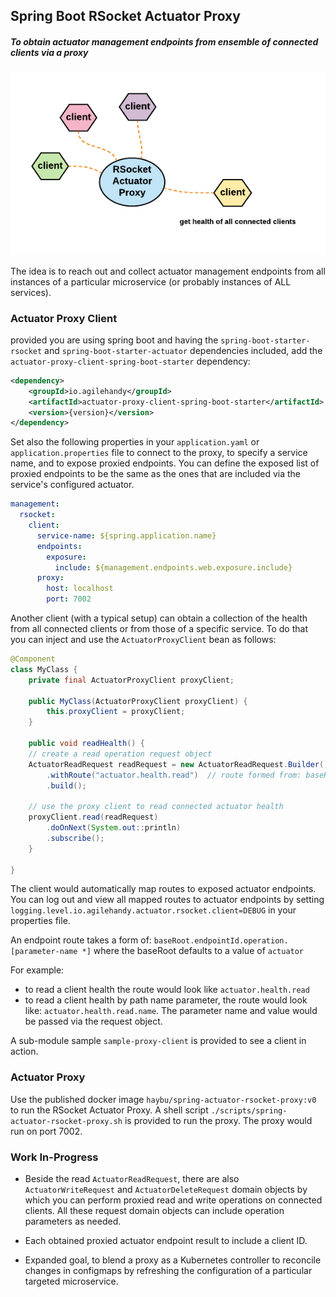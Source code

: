 ## Spring Boot RSocket Actuator Proxy

##### To obtain actuator management endpoints from ensemble of connected clients via a proxy

![spring boot actuator proxy](images/spring-boot-actuator-proxy.png)

The idea is to reach out and collect actuator management endpoints from 
all instances of a particular microservice (or probably instances of ALL services).

### Actuator Proxy Client

provided you are using spring boot and having the `spring-boot-starter-rsocket` and `spring-boot-starter-actuator` dependencies included, 
add the `actuator-proxy-client-spring-boot-starter` dependency:

```xml
<dependency>
    <groupId>io.agilehandy</groupId>
    <artifactId>actuator-proxy-client-spring-boot-starter</artifactId>
    <version>{version}</version>
</dependency>
```

Set also the following properties in your `application.yaml` or `application.properties` file to connect to the proxy,
to specify a service name, and to expose proxied endpoints. You can define the exposed list of proxied endpoints to be 
the same as the ones that are included via the service's configured actuator.

```yaml
management:
  rsocket:
    client:
      service-name: ${spring.application.name}
      endpoints:
        exposure:
          include: ${management.endpoints.web.exposure.include}
      proxy:
        host: localhost
        port: 7002
```

Another client (with a typical setup) can obtain a collection of the health from
all connected clients or from those of a specific service. To do that you can inject and use 
the `ActuatorProxyClient` bean as follows:

```java
@Component
class MyClass {
    private final ActuatorProxyClient proxyClient;

    public MyClass(ActuatorProxyClient proxyClient) {
        this.proxyClient = proxyClient;
    }

    public void readHealth() {
    // create a read operation request object
    ActuatorReadRequest readRequest = new ActuatorReadRequest.Builder()
        .withRoute("actuator.health.read")  // route formed from: baseRoot.endpointId.operation (where baseRoot has a value of actuator)
        .build();

    // use the proxy client to read connected actuator health
    proxyClient.read(readRequest)
        .doOnNext(System.out::println)
        .subscribe(); 
    }
   
}
```

The client would automatically map routes to exposed actuator endpoints. You can log out and view all mapped routes to actuator 
endpoints by setting `logging.level.io.agilehandy.actuator.rsocket.client=DEBUG` in your properties file.

An endpoint route takes a form of: `baseRoot.endpointId.operation.[parameter-name *]`
where the baseRoot defaults to a value of `actuator`

For example: 
*   to read a client health the route would look like `actuator.health.read`
*   to read a client health by path name parameter, the route would look like: `actuator.health.read.name`. The parameter name
and value would be passed via the request object.

A sub-module sample `sample-proxy-client` is provided to see a client in action.

### Actuator Proxy

Use the published docker image `haybu/spring-actuator-rsocket-proxy:v0 ` to run the RSocket Actuator Proxy. 
A shell script `./scripts/spring-actuator-rsocket-proxy.sh` is provided to run the proxy. 
The proxy would run on port 7002.

### Work In-Progress
*   Beside the read `ActuatorReadRequest`, there are also `ActuatorWriteRequest` and `ActuatorDeleteRequest` domain objects 
by which you can perform proxied read and write operations on connected clients. All these request domain objects
can include operation parameters as needed. 

*   Each obtained proxied actuator endpoint result to include a client ID. 
 
*   Expanded goal, to blend a proxy as a Kubernetes controller to reconcile changes in configmaps by refreshing the configuration 
of a particular targeted microservice.



